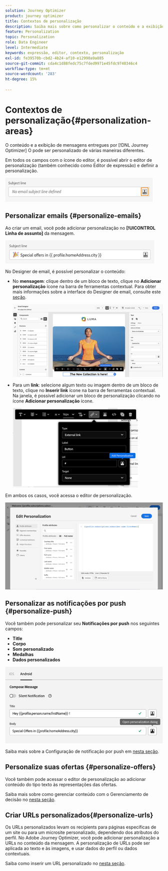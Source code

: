 ```yaml
---
solution: Journey Optimizer
product: journey optimizer
title: Contextos de personalização
description: Saiba mais sobre como personalizar o conteúdo e a exibição de suas mensagens.
feature: Personalization
topic: Personalization
role: Data Engineer
level: Intermediate
keywords: expressão, editor, contexto, personalização
exl-id: fe39570b-cbd2-4b24-af10-e12990a9a885
source-git-commit: cda4c1d88fedc75c7fded9971e45fdc9740346c4
workflow-type: tm+mt
source-wordcount: '283'
ht-degree: 15%

---
```


# Contextos de personalização{#personalization-areas}

O conteúdo e a exibição de mensagens entregues por [!DNL Journey Optimizer] O pode ser personalizado de várias maneiras diferentes.

Em todos os campos com o ícone do editor, é possível abrir o editor de personalização (também conhecido como Editor de expressão) e definir a personalização.

![](assets/perso_icon.png)

## Personalizar emails {#personalize-emails}

Ao criar um email, você pode adicionar personalização no **[!UICONTROL Linha de assunto]** da mensagem.

![](assets/perso_subject.png)

No Designer de email, é possível personalizar o conteúdo:

* No **mensagem**: clique dentro de um bloco de texto, clique no **Adicionar personalização** ícone na barra de ferramentas contextual. Para obter mais informações sobre a interface do Designer de email, consulte este [seção](../email/get-started-email-design.md).

  ![](assets/perso_insert.png)

* Para um **link**: selecione algum texto ou imagem dentro de um bloco de texto, clique no **Inserir link** ícone na barra de ferramentas contextual. Na janela, é possível adicionar um bloco de personalização clicando no ícone **Adicionar personalização** ícone.

  ![](assets/perso_link.png)

Em ambos os casos, você acessa o editor de personalização.

![](assets/perso_ee.png)

## Personalizar as notificações por push {#personalize-push}

Você também pode personalizar seu **Notificações por push** nos seguintes campos:

* **Title**
* **Corpo**
* **Som personalizado**
* **Medalhas**
* **Dados personalizados**

![](assets/perso_push.png)

Saiba mais sobre a Configuração de notificação por push em [nesta seção](../push/push-gs.md).

## Personalize suas ofertas {#personalize-offers}

Você também pode acessar o editor de personalização ao adicionar conteúdo do tipo texto às representações das ofertas.

Saiba mais sobre como gerenciar conteúdo com o Gerenciamento de decisão no [nesta seção](../offers/offer-library/creating-personalized-offers.md#custom-text).

## Criar URLs personalizados{#personalize-urls}

Os URLs personalizados levam os recipients para páginas específicas de um site ou para um microsite personalizado, dependendo dos atributos do perfil. No Adobe Journey Optimizer, você pode adicionar personalização a URLs no conteúdo da mensagem. A personalização de URLs pode ser aplicada ao texto e às imagens, e usar dados do perfil ou dados contextuais.

Saiba como inserir um URL personalizado no [nesta seção](personalization-syntax.md#perso-urls).

